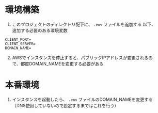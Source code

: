 # 環境構築

1. このプロジェクトのディレクトリ配下に、 `.env` ファイルを追加する
   以下、追加する必要のある環境変数

```
CLIENT_PORT=
CLIENT_SERVER=
DOMAIN_NAME=
```

2. AWSでインスタンスを停止すると、パブリックIPアドレスが変更されるので、都度DOMAIN_NAMEを変更する必要がある


# 本番環境

1. インスタンスを起動したら、 `.env` ファイルのDOMAIN_NAMEを変更する（DNS使用していないので設定するまではこれを行う）
